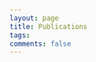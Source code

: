 ```yaml
---
layout: page
title: Publications
tags:
comments: false
---
```


<html lang="en">
<head>
    <meta charset="UTF-8">
    <meta name="viewport" content="width=device-width, initial-scale=1.0">
    <title>Publications</title>
    <style>
        body {
            font-family: -apple-system, BlinkMacSystemFont, 'Segoe UI', Roboto, sans-serif;
            line-height: 1.6;
            color: #333;
            max-width: 1000px;
            margin: 0 auto;
            padding: 20px;
            background-color: #fafafa;
        }

        .section {
            background: white;
            border-radius: 12px;
            padding: 30px;
            margin-bottom: 30px;
            box-shadow: 0 4px 15px rgba(0,0,0,0.1);
            transition: all 0.3s ease;
        }

        .section:hover {
            transform: translateY(-2px);
            box-shadow: 0 8px 25px rgba(0,0,0,0.15);
        }

        .section-header {
            font-size: 1.5em;
            font-weight: bold;
            color: #27ae60;
            margin-bottom: 25px;
            text-align: center;
            padding: 10px;
            background: linear-gradient(135deg, #f0f9f0 0%, #d5e8d5 100%);
            border-radius: 10px;
            border-left: 4px solid #27ae60;
        }

        .publication-item {
            background: #f8f9fa;
            padding: 20px;
            border-radius: 8px;
            margin-bottom: 15px;
            border-left: 4px solid #27ae60;
            transition: all 0.3s ease;
        }

        .publication-item:hover {
            background: #f0f9f0;
            transform: translateX(5px);
        }

        .publication-item:last-child {
            margin-bottom: 0;
        }

        .publication-text {
            font-size: 1.05em;
            line-height: 1.7;
        }

        .publication-text a {
            color: #27ae60;
            text-decoration: none;
            font-weight: 600;
            transition: all 0.3s ease;
        }

        .publication-text a:hover {
            color: #1e8449;
            text-decoration: underline;
        }

        .journal-name {
            font-style: italic;
            color: #2c3e50;
            font-weight: 500;
        }

        .author-highlight {
            font-weight: bold;
            color: #27ae60;
        }

        .doi-link {
            display: inline-block;
            background: #e8f5e8;
            padding: 4px 8px;
            border-radius: 4px;
            font-size: 0.9em;
            margin-top: 5px;
            transition: all 0.3s ease;
        }

        .doi-link:hover {
            background: #27ae60;
            color: white;
        }

        @media (max-width: 768px) {
            body {
                padding: 10px;
            }

            .section {
                padding: 20px;
            }

            .section-header {
                font-size: 1.6em;
                padding: 10px;
            }

            .publication-item {
                padding: 15px;
            }
        }
    </style>
</head>
<body>
    <div class="section">
        <div class="section-header">Papers</div>
        
        <div class="publication-item">
            <div class="publication-text">
                Hanrahan, J., A. Maynard, <span class="author-highlight">S.Y. Murphy</span>, C. Zercher, and A. Fitzpatrick, 2017: 
                <a href="https://journals.ametsoc.org/jamc/article/56/10/2869/20343/Examining-the-Climatology-of-Shortwave-Radiation">Examining the Climatology of Shortwave Radiation in the Northeastern United States.</a> 
                <span class="journal-name">J. Appl. Meteor. Climatol.</span>, 56, 2869–2881, 
                <a href="https://doi.org/10.1175/JAMC-D-16-0420.1" class="doi-link">https://doi.org/10.1175/JAMC-D-16-0420.1</a>
            </div>
        </div>

        <div class="publication-item">
            <div class="publication-text">
                Walden, V. P., Hudson, S. R., Cohen, L., <span class="author-highlight">Murphy, S. Y.</span>, and Granskog, M. A. (2017), 
                <a href="https://agupubs.onlinelibrary.wiley.com/doi/full/10.1002/2016JD026091">Atmospheric components of the surface energy budget over young sea ice: Results from the N‐ICE2015 campaign.</a> 
                <span class="journal-name">J. Geophys. Res. Atmos.</span>, 122, 8427–8446, 
                <a href="https://doi.org/10.1002/2016JD026091" class="doi-link">doi:10.1002/2016JD026091</a>
            </div>
        </div>
    </div>

    <div class="section">
        <div class="section-header">Datasets</div>
        
        <div class="publication-item">
            <div class="publication-text">
                Walden, V. P., <span class="author-highlight">Murphy, S.</span>, Hudson, S. R., & Cohen, L. (2017). 
                <a href="https://doi.org/10.21334/npolar.2017.298013b7">N-ICE2015 atmospheric turbulent fluxes [Data set].</a> 
                Norwegian Polar Institute. 
                <a href="https://doi.org/10.21334/npolar.2017.298013b7" class="doi-link">https://doi.org/10.21334/npolar.2017.298013b7</a>
            </div>
        </div>
    </div>
</body>
</html>
